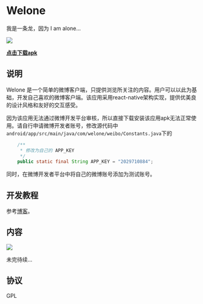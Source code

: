 # Welone 

我是一条龙，因为 I am alone...   

![](http://7xky03.com1.z0.glb.clouddn.com/long@80x80.png)

[**点击下载apk**](https://github.com/ITanCh/Welone/releases/download/v1.0-beta/app-release.apk)

## 说明 

Welone 是一个简单的微博客户端，只提供浏览所关注的内容。用户可以以此为基础，开发自己喜欢的微博客户端。该应用采用react-native架构实现，提供优美良的设计风格和友好的交互感受。 

因为该应用无法通过微博开发平台审核，所以直接下载安装该应用apk无法正常使用。请自行申请微博开发者账号，修改源代码中`android/app/src/main/java/com/welone/weibo/Constants.java`下的

```java
    /**
     * 修改为自己的 APP_KEY
     */
    public static final String APP_KEY = "2029710884";
```

同时，在微博开发者平台中将自己的微博账号添加为测试账号。

## 开发教程

参考[博客](http://itanch.github.io/)。

## 内容   

![](http://7xky03.com1.z0.glb.clouddn.com/welone_gif_2.gif?imageView2/0/h/300)

未完待续...

## 协议  

GPL